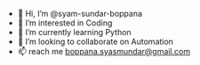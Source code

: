 - 👋 Hi, I’m @syam-sundar-boppana
- 👀 I’m interested in Coding
- 🌱 I’m currently learning Python
- 💞️ I’m looking to collaborate on Automation 
- 📫 reach me boppana.syasmundar@gmail.com

<!---
syamsundar1994/syamsundar1994 is a ✨ special ✨ repository because its `README.md` (this file) appears on your GitHub profile.
You can click the Preview link to take a look at your changes.
--->
